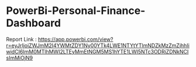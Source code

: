 # PowerBi-Personal-Finance-Dashboard

Report Link : https://app.powerbi.com/view?r=eyJrIjoiZWJmM2I4YWMtZDY1Ny00YTk4LWE1NTYtYTlmNDZkMzZmZjhhIiwidCI6ImM0MTlhMWI2LTEyMmEtNGM5MS1hYTE1LWI5NTc3ODRiZDNkNCIsImMiOjN9
